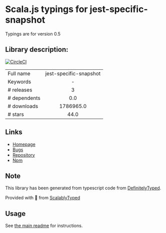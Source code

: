 
# Scala.js typings for jest-specific-snapshot

Typings are for version 0.5

## Library description:
[![CircleCI](https://circleci.com/gh/igor-dv/jest-specific-snapshot.svg?style=svg)](https://circleci.com/gh/igor-dv/jest-specific-snapshot)

|                    |                 |
| ------------------ | :-------------: |
| Full name          | jest-specific-snapshot |
| Keywords           | - |
| # releases         | 3 |
| # dependents       | 0.0 |
| # downloads        | 1786965.0 |
| # stars            | 44.0 |

## Links
- [Homepage](https://github.com/igor-dv/jest-specific-snapshot#readme)
- [Bugs](https://github.com/igor-dv/jest-specific-snapshot/issues)
- [Repository](https://github.com/igor-dv/jest-specific-snapshot)
- [Npm](https://www.npmjs.com/package/jest-specific-snapshot)
    


## Note
This library has been generated from typescript code from [DefinitelyTyped](https://definitelytyped.org).

Provided with :purple_heart: from [ScalablyTyped](https://github.com/oyvindberg/ScalablyTyped)

## Usage
See [the main readme](../../readme.md) for instructions.


